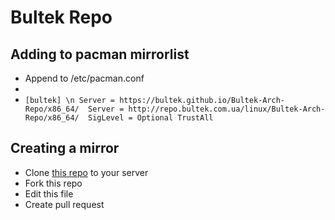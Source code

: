 # Bultek Repo

## Adding to pacman mirrorlist
  * Append to /etc/pacman.conf
  *    
  *   `[bultek] \n
       Server = https://bultek.github.io/Bultek-Arch-Repo/x86_64/ 
       Server = http://repo.bultek.com.ua/linux/Bultek-Arch-Repo/x86_64/ 
       SigLevel = Optional TrustAll
       `
 
 
  ## Creating a mirror
  * Clone [this repo](https://github.com/Bultek/Bultek-Arch-Repo) to your server
  * Fork this repo
  * Edit this file
  * Create pull request
